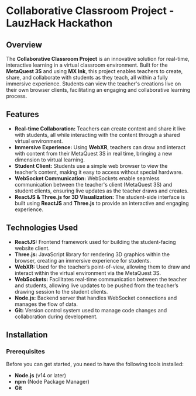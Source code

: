 # Collaborative Classroom Project - LauzHack Hackathon

## Overview

The **Collaborative Classroom Project** is an innovative solution for real-time, interactive learning in a virtual classroom environment. Built for the **MetaQuest 3S** and using **MX Ink**, this project enables teachers to create, share, and collaborate with students as they teach, all within a fully immersive experience. Students can view the teacher's creations live on their own browser clients, facilitating an engaging and collaborative learning process.

## Features

- **Real-time Collaboration:** Teachers can create content and share it live with students, all while interacting with the content through a shared virtual environment.
- **Immersive Experience:** Using **WebXR**, teachers can draw and interact with content from their MetaQuest 3S in real time, bringing a new dimension to virtual learning.
- **Student Client:** Students use a simple web browser to view the teacher’s content, making it easy to access without special hardware.
- **WebSocket Communication:** WebSockets enable seamless communication between the teacher's client (MetaQuest 3S) and student clients, ensuring live updates as the teacher draws and creates.
- **ReactJS & Three.js for 3D Visualization:** The student-side interface is built using **ReactJS** and **Three.js** to provide an interactive and engaging experience.

## Technologies Used

- **ReactJS:** Frontend framework used for building the student-facing website client.
- **Three.js:** JavaScript library for rendering 3D graphics within the browser, creating an immersive experience for students.
- **WebXR:** Used for the teacher’s point-of-view, allowing them to draw and interact within the virtual environment via the MetaQuest 3S.
- **WebSockets:** Facilitates real-time communication between the teacher and students, allowing live updates to be pushed from the teacher’s drawing session to the student clients.
- **Node.js:** Backend server that handles WebSocket connections and manages the flow of data.
- **Git:** Version control system used to manage code changes and collaboration during development.

## Installation

### Prerequisites

Before you can get started, you need to have the following tools installed:

- **Node.js** (v14 or later)
- **npm** (Node Package Manager)
- **Git**

